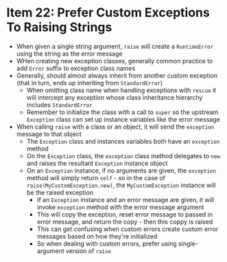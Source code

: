 # Item 22: Prefer Custom Exceptions To Raising Strings

* When given a single string argument, `raise` will create a `RuntimeError` using the string as the error message
* WHen creating new exception classes, generally common practice to add `Error` suffix to exception class names
* Generally, should almost always inherit from another custom exception (that in turn, ends up inheriting from `StandardError`)
  * When omitting class name when handling exceptions with `rescue` it will intercept any exception whose class inheritance hierarchy includes `StandardError`
  * Remember to initialize the class with a call to `super` so the upstream `Exception` class can set up instance variables like the error message
* When calling `raise` with a class or an object, it will send the `exception` message to that object
  * The `Exception` class and instances variables both have an `exception` method
  * On the `Exception` class, the `exception` class method delegates to `new` and raises the resultant `Exception` instance object
  * On an `Exception` instance, if no arguments are given, the `exception` method will simply return `self` - so in the case of `raise(MyCustomException.new)`, the `MyCustomException` instance will be the raised exception
    * If an `Exception` instance and an error message are given, it will invoke `exception` method with the error message argument
    * This will copy the exception, reset error message to passed in error message, and return the copy - then this coppy is raised
    * This can get confusing when custom errors create custom error messages based on how they're initialized
    * So when dealing with custom errors, prefer using single-argument version of `raise`